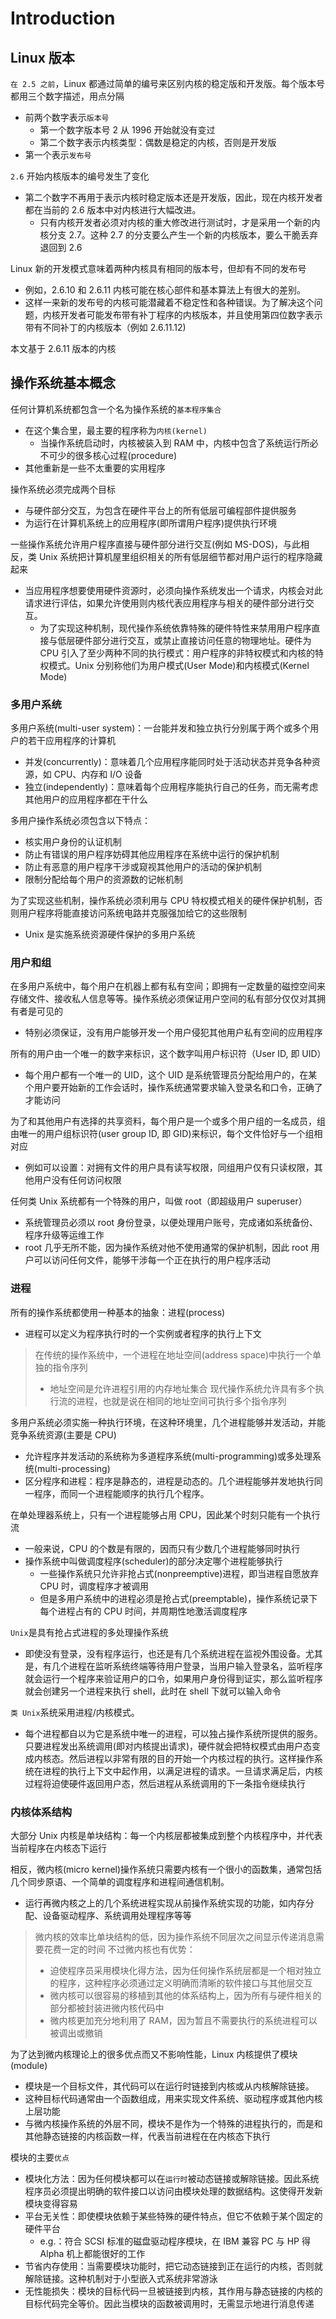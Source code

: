 # Introduction

## Linux 版本

`在 2.5 之前`，Linux 都通过简单的编号来区别内核的稳定版和开发版。每个版本号都用三个数字描述，用点分隔

- 前两个数字表示`版本号`
  - 第一个数字版本号 2 从 1996 开始就没有变过
  - 第二个数字表示内核类型：偶数是稳定的内核，否则是开发版
- 第一个表示`发布号`

`2.6` 开始内核版本的编号发生了变化

- 第二个数字不再用于表示内核时稳定版本还是开发版，因此，现在内核开发者都在当前的 2.6 版本中对内核进行大幅改进。
  - 只有内核开发者必须对内核的重大修改进行测试时，才是采用一个新的内核分支 2.7。这种 2.7 的分支要么产生一个新的内核版本，要么干脆丢弃退回到 2.6

Linux 新的开发模式意味着两种内核具有相同的版本号，但却有不同的发布号

- 例如，2.6.10 和 2.6.11 内核可能在核心部件和基本算法上有很大的差别。
- 这样一来新的发布号的内核可能潜藏着不稳定性和各种错误。为了解决这个问题，内核开发者可能发布带有补丁程序的内核版本，并且使用第四位数字表示带有不同补丁的内核版本（例如 2.6.11.12)

本文基于 2.6.11 版本的内核

## 操作系统基本概念

任何计算机系统都包含一个名为操作系统的`基本程序集合`

- 在这个集合里，最主要的程序称为`内核(kernel)`
  - 当操作系统启动时，内核被装入到 RAM 中，内核中包含了系统运行所必不可少的很多核心过程(procedure)
- 其他重新是一些不太重要的实用程序

操作系统必须完成两个目标

- 与硬件部分交互，为包含在硬件平台上的所有低层可编程部件提供服务
- 为运行在计算机系统上的应用程序(即所谓用户程序)提供执行环境

一些操作系统允许用户程序直接与硬件部分进行交互(例如 MS-DOS)，与此相反，类 Unix 系统把计算机屋里组织相关的所有低层细节都对用户运行的程序隐藏起来

- 当应用程序想要使用硬件资源时，必须向操作系统发出一个请求，内核会对此请求进行评估，如果允许使用则内核代表应用程序与相关的硬件部分进行交互。
  - 为了实现这种机制，现代操作系统依靠特殊的硬件特性来禁用用户程序直接与低层硬件部分进行交互，或禁止直接访问任意的物理地址。硬件为 CPU 引入了至少两种不同的执行模式：用户程序的非特权模式和内核的特权模式。Unix 分别称他们为用户模式(User Mode)和内核模式(Kernel Mode)

### 多用户系统

多用户系统(multi-user system)：一台能并发和独立执行分别属于两个或多个用户的若干应用程序的计算机

- 并发(concurrently)：意味着几个应用程序能同时处于活动状态并竞争各种资源，如 CPU、内存和 I/O 设备
- 独立(independently)：意味着每个应用程序能执行自己的任务，而无需考虑其他用户的应用程序都在干什么

多用户操作系统必须包含以下特点：

- 核实用户身份的认证机制
- 防止有错误的用户程序妨碍其他应用程序在系统中运行的保护机制
- 防止有恶意的用户程序干涉或窥视其他用户的活动的保护机制
- 限制分配给每个用户的资源数的记帐机制

为了实现这些机制，操作系统必须利用与 CPU 特权模式相关的硬件保护机制，否则用户程序将能直接访问系统电路并克服强加给它的这些限制

- Unix 是实施系统资源硬件保护的多用户系统

### 用户和组

在多用户系统中，每个用户在机器上都有私有空间；即拥有一定数量的磁控空间来存储文件、接收私人信息等等。操作系统必须保证用户空间的私有部分仅仅对其拥有者是可见的

- 特别必须保证，没有用户能够开发一个用户侵犯其他用户私有空间的应用程序

所有的用户由一个唯一的数字来标识，这个数字叫用户标识符（User ID, 即 UID）

- 每个用户都有一个唯一的 UID，这个 UID 是系统管理员分配给用户的，在某个用户要开始新的工作会话时，操作系统通常要求输入登录名和口令，正确了才能访问

为了和其他用户有选择的共享资料，每个用户是一个或多个用户组的一名成员，组由唯一的用户组标识符(user group ID, 即 GID)来标识，每个文件恰好与一个组相对应

- 例如可以设置：对拥有文件的用户具有读写权限，同组用户仅有只读权限，其他用户没有任何访问权限

任何类 Unix 系统都有一个特殊的用户，叫做 root（即超级用户 superuser）

- 系统管理员必须以 root 身份登录，以便处理用户账号，完成诸如系统备份、程序升级等运维工作
- root 几乎无所不能，因为操作系统对他不使用通常的保护机制，因此 root 用户可以访问任何文件，能够干涉每一个正在执行的用户程序活动

### 进程

所有的操作系统都使用一种基本的抽象：进程(process)

- 进程可以定义为程序执行时的一个实例或者程序的执行上下文

> 在传统的操作系统中，一个进程在地址空间(address space)中执行一个单独的指令序列
>
> - 地址空间是允许进程引用的内存地址集合
>   现代操作系统允许具有多个执行流的进程，也就是说在相同的地址空间可执行多个指令序列

多用户系统必须实施一种执行环境，在这种环境里，几个进程能够并发活动，并能竞争系统资源(主要是 CPU)

- 允许程序并发活动的系统称为多道程序系统(multi-programming)或多处理系统(multi-processing)
- 区分程序和进程：程序是静态的，进程是动态的。几个进程能够并发地执行同一程序，而同一个进程能顺序的执行几个程序。

在单处理器系统上，只有一个进程能够占用 CPU，因此某个时刻只能有一个执行流

- 一般来说，CPU 的个数是有限的，因而只有少数几个进程能够同时执行
- 操作系统中叫做调度程序(scheduler)的部分决定哪个进程能够执行
  - 一些操作系统只允许非抢占式(nonpreemptive)进程，即当进程自愿放弃 CPU 时，调度程序才被调用
  - 但是多用户系统中的进程必须是抢占式(preemptable)，操作系统记录下每个进程占有的 CPU 时间，并周期性地激活调度程序

`Unix`是具有抢占式进程的多处理操作系统

- 即使没有登录，没有程序运行，也还是有几个系统进程在监视外围设备。尤其是，有几个进程在监听系统终端等待用户登录，当用户输入登录名，监听程序就会运行一个程序来验证用户的口令，如果用户身份得到证实，那么监听程序就会创建另一个进程来执行 shell，此时在 shell 下就可以输入命令

`类 Unix`系统采用进程/内核模式。

- 每个进程都自以为它是系统中唯一的进程，可以独占操作系统所提供的服务。只要进程发出系统调用(即对内核提出请求)，硬件就会把特权模式由用户态变成内核态。然后进程以非常有限的目的开始一个内核过程的执行。这样操作系统在进程的执行上下文中起作用，以满足进程的请求。一旦请求满足后，内核过程将迫使硬件返回用户态，然后进程从系统调用的下一条指令继续执行

### 内核体系结构

大部分 Unix 内核是单块结构：每一个内核层都被集成到整个内核程序中，并代表当前程序在内核态下运行

相反，微内核(micro kernel)操作系统只需要内核有一个很小的函数集，通常包括几个同步原语、一个简单的调度程序和进程间通信机制。

- 运行再微内核之上的几个系统进程实现从前操作系统实现的功能，如内存分配、设备驱动程序、系统调用处理程序等等

> 微内核的效率比单块结构的低，因为操作系统不同层次之间显示传递消息需要花费一定的时间
> 不过微内核也有优势：
>
> - 迫使程序员采用模块化得方法，因为任何操作系统层都是一个相对独立的程序，这种程序必须通过定义明确而清晰的软件接口与其他层交互
> - 微内核可以很容易的移植到其他的体系结构上，因为所有与硬件相关的部分都被封装进微内核代码中
> - 微内核更加充分地利用了 RAM，因为暂且不需要执行的系统进程可以被调出或撤销

为了达到微内核理论上的很多优点而又不影响性能，Linux 内核提供了模块(module)

- 模块是一个目标文件，其代码可以在运行时链接到内核或从内核解除链接。
- 这种目标代码通常由一个函数组成，用来实现文件系统、驱动程序或其他内核上层功能
- 与微内核操作系统的外层不同，模块不是作为一个特殊的进程执行的，而是和其他静态链接的内核函数一样，代表当前进程在在内核态下执行

模块的主要`优点`

- 模块化方法：因为任何模块都可以在`运行时`被动态链接或解除链接。因此系统程序员必须提出明确的软件接口以访问由模块处理的数据结构。这使得开发新模块变得容易
- 平台无关性：即使模块依赖于某些特殊的硬件特点，但它不依赖于某个固定的硬件平台
  - e.g.：符合 SCSI 标准的磁盘驱动程序模块，在 IBM 兼容 PC 与 HP 得 Alpha 机上都能很好的工作
- 节省内存使用：当需要模块功能时，把它动态链接到正在运行的内核，否则就解除链接。这种机制对于小型嵌入式系统非常游泳
- 无性能损失：模块的目标代码一旦被链接到内核，其作用与静态链接的内核的目标代码完全等价。因此当模块的函数被调用时，无需显示地进行消息传递
